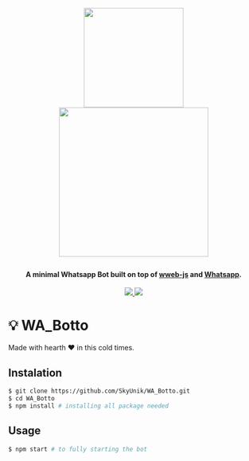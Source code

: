 <h1 align="center">
  <br>
  <img src="https://user-images.githubusercontent.com/111160287/184460084-4fa78a30-da3c-4a4b-a4e4-4a3bdbcf60de.png"  width="200"></a>
  <br>
  <img src="https://user-images.githubusercontent.com/111160287/184459930-04f5ec5a-3c1d-4902-b1c0-6dd259f74cce.png" width="300"><a>
  <br>
</h1>

<h4 align="center">A minimal Whatsapp Bot built on top of <a href="https://github.com/pedroslopez/whatsapp-web.js" target="_blank">wweb-js</a> and <a href="https://www.whatsapp.com/" target="_blank">Whatsapp</a>.</h4>

<p align="center">
  </a>
  <a href="https://github.com/pedroslopez/whatsapp-web.js">
  <img src="https://img.shields.io/github/v/release/pedroslopez/whatsapp-web.js?color=Whatsapp&display_name=tag&label=wweb-js&logo=Whatsapp">
  </a>
  <a href="https://github.com/pedroslopez/whatsapp-web.js">
      <img src="https://img.shields.io/badge/WhatsApp_Web-2.2224.8-brightgreen.svg?logo=Whatsapp">
  </a>
</p>


<!-- ![wweb-js_trademark-removebg-preview](https://user-images.githubusercontent.com/111160287/184460084-4fa78a30-da3c-4a4b-a4e4-4a3bdbcf60de.png) 
![💻_Whatsapp_Bot_💻](https://user-images.githubusercontent.com/111160287/184459930-04f5ec5a-3c1d-4902-b1c0-6dd259f74cce.png) -->

# :bulb: WA_Botto
Made with hearth :heart: in this cold times.

## Instalation
```bash
$ git clone https://github.com/SkyUnik/WA_Botto.git
$ cd WA_Botto
$ npm install # installing all package needed
```

## Usage
```bash
$ npm start # to fully starting the bot
```
